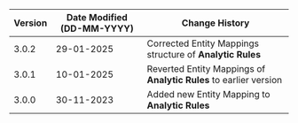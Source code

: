 | **Version** | **Date Modified (DD-MM-YYYY)** | **Change History**                                                 |
|-------------|--------------------------------|--------------------------------------------------------------------|
| 3.0.2       | 29-01-2025                     | Corrected Entity Mappings structure of **Analytic Rules**			|
| 3.0.1       | 10-01-2025                     | Reverted Entity Mappings of **Analytic Rules** to earlier version  |
| 3.0.0       | 30-11-2023                     | Added new Entity Mapping to **Analytic Rules**                     |